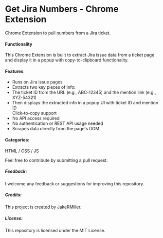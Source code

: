 # Get Jira Numbers - Chrome Extension
Chrome Extension to pull numbers from a Jira ticket.

#### Functionality
This Chrome Extension is built to extract Jira issue data from a ticket page and display it in a popup with copy-to-clipboard functionality.
  
#### Features
+ Runs on Jira issue pages<br>
+ Extracts two key pieces of info:<br>
+ The ticket ID from the URL (e.g., ABC-12345) and the mention link (e.g., XYZ-54321)<br>
+ Then displays the extracted info in a popup UI with ticket ID and mention ID<br>
Click-to-copy support
+ No API access required<br>
+ No authentication or REST API usage needed<br>
+ Scrapes data directly from the page's DOM
  
#### Categories:
HTML / CSS / JS

Feel free to contribute by submitting a pull request. 

##### Feedback:
I welcome any feedback or suggestions for improving this repository.

##### Credits:
This project is created by JakeRMiller. 
##### License:
This repository is licensed under the MIT License.
